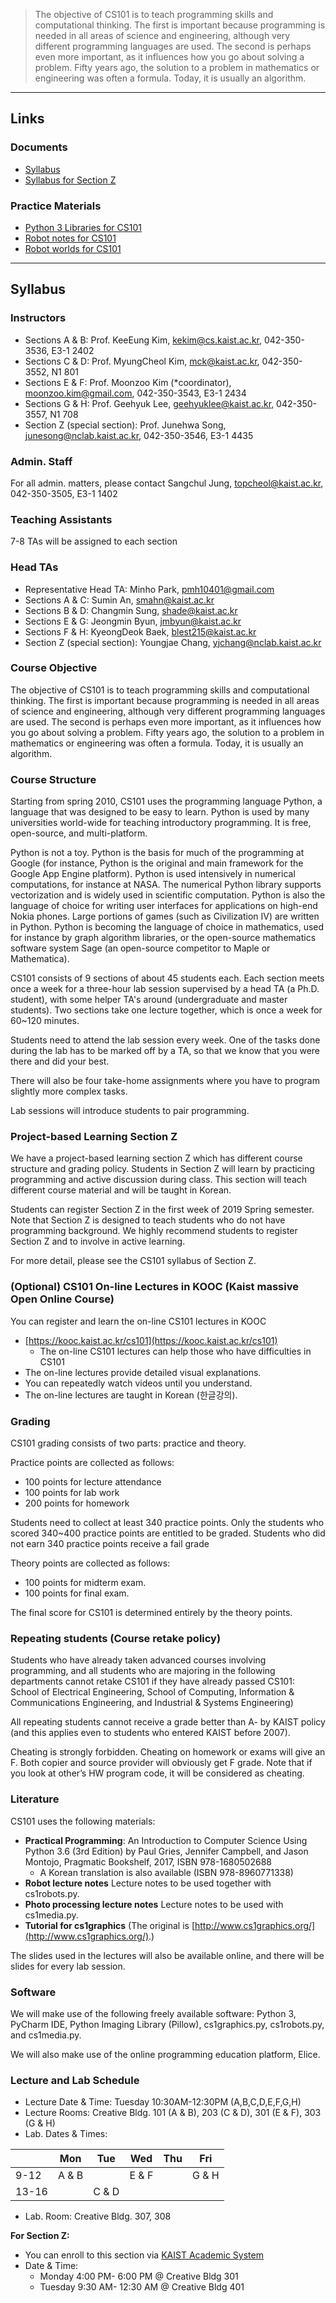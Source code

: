 
> The objective of CS101 is to teach programming skills and computational thinking. The first is important because programming is needed in all areas of science and engineering, although very different programming languages are used. The second is perhaps even more important, as it influences how you go about solving a problem. Fifty years ago, the solution to a problem in mathematics or engineering was often a formula. Today, it is usually an algorithm.

---

## Links

### Documents
- [Syllabus](https://drive.google.com/open?id=1y3IeaVYfbvOMj8-J6ur7KHMjX3W_5PYD)
- [Syllabus for Section Z](https://cs101z.page.link/syllabus)

### Practice Materials
- [Python 3 Libraries for CS101](/assets/files/cs101_libraries_py35.zip)
- [Robot notes for CS101](/assets/files/robotnotes.pdf)
- [Robot worlds for CS101](/assets/files/worlds.zip)

---

## Syllabus

### Instructors
- Sections A & B: Prof. KeeEung Kim, [kekim@cs.kaist.ac.kr](mailto:kekim@cs.kaist.ac.kr), 042-350-3536, E3-1 2402 
- Sections C & D: Prof. MyungCheol Kim, [mck@kaist.ac.kr](mailto:mck@kaist.ac.kr), 042-350-3552, N1 801
- Sections E & F: Prof. Moonzoo Kim (*coordinator), [moonzoo.kim@gmail.com](moonzoo.mailto:kim@gmail.com), 042-350-3543, E3-1 2434 
- Sections G & H: Prof. Geehyuk Lee, [geehyuklee@kaist.ac.kr](mailto:geehyuklee@kaist.ac.kr), 042-350-3557, N1 708
- Section Z (special section): Prof. Junehwa Song, [junesong@nclab.kaist.ac.kr](mailto:junesong@nclab.kaist.ac.kr), 042-350-3546, E3-1 4435

### Admin. Staff
For all admin. matters, please contact Sangchul Jung, [topcheol@kaist.ac.kr](mailto:topcheol@kaist.ac.kr), 042-350-3505, E3-1 1402

### Teaching Assistants
7-8 TAs will be assigned to each section

### Head TAs 
- Representative Head TA: Minho Park, [pmh10401@gmail.com](mailto:pmh10401@gmail.com)
- Sections A & C:  Sumin An, [smahn@kaist.ac.kr](mailto:smahn@kaist.ac.kr)
- Sections B & D:  Changmin Sung, [shade@kaist.ac.kr](mailto:shade@kaist.ac.kr)
- Sections E & G:  Jeongmin Byun, [jmbyun@kaist.ac.kr](mailto:jmbyun@kaist.ac.kr)
- Sections F & H:  KyeongDeok Baek, [blest215@kaist.ac.kr](mailto:blest215@kaist.ac.kr)
- Section Z (special section):  Youngjae Chang, [yjchang@nclab.kaist.ac.kr](mailto:yjchang@nclab.kaist.ac.kr)
  
### Course Objective
The objective of CS101 is to teach programming skills and computational thinking. The first is important because programming is needed in all areas of science and engineering, although very different programming languages are used. The second is perhaps even more important, as it influences how you go about solving a problem. Fifty years ago, the solution to a problem in mathematics or engineering was often a formula. Today, it is usually an algorithm.
 
### Course Structure
Starting from spring 2010, CS101 uses the programming language Python, a language that was designed to be easy to learn. Python is used by many universities world-wide for teaching introductory programming. It is free, open-source, and multi-platform.
 
Python is not a toy. Python is the basis for much of the programming at Google (for instance, Python is the original and main framework for the Google App Engine platform). Python is used intensively in numerical computations, for instance at NASA. The numerical Python library supports vectorization and is widely used in scientific computation. Python is also the language of choice for writing user interfaces for applications on high-end Nokia phones. Large portions of games (such as Civilization IV) are written in Python. Python is becoming the language of choice in mathematics, used for instance by graph algorithm libraries, or the open-source mathematics software system Sage (an open-source competitor to Maple or Mathematica).
 
CS101 consists of 9 sections of about 45 students each. Each section meets once a week for a three-hour lab session supervised by a head TA (a Ph.D. student), with some helper TA's around (undergraduate and master students). Two sections take one lecture together, which is once a week for 60~120 minutes.
 
Students need to attend the lab session every week. One of the tasks done during the lab has to be marked off by a TA, so that we know that you were there and did your best.
 
There will also be four take-home assignments where you have to program slightly more complex tasks.
 
Lab sessions will introduce students to pair programming.

### Project-based Learning Section Z
We have a project-based learning section Z which has different course structure and grading policy. Students in Section Z will learn by practicing programming and active discussion during class. This section will teach different course material and will be taught in Korean.  

Students can register Section Z in the first week of 2019 Spring semester.  Note that Section Z is designed to teach students who do not have programming background. We highly recommend students to register Section Z and to involve in active learning.

For more detail, please see the CS101 syllabus of Section Z.

### (Optional) CS101 On-line Lectures in KOOC (Kaist massive Open Online Course)
You can register and learn the on-line CS101 lectures in KOOC 
-	[https://kooc.kaist.ac.kr/cs101](https://kooc.kaist.ac.kr/cs101)
    - The on-line CS101 lectures can help those who have difficulties in CS101
-	The on-line lectures provide detailed visual explanations.
-	You can repeatedly watch videos until you understand.
-	The on-line lectures are taught in Korean (한글강의).  

### Grading
CS101 grading consists of two parts: practice and theory.
 
Practice points are collected as follows:
- 100 points for lecture attendance
- 100 points for lab work
- 200 points for homework

Students need to collect at least 340 practice points. Only the students who scored 340~400 practice points are entitled to be graded. Students who did not earn 340 practice points receive a fail grade
 
Theory points are collected as follows:
- 100 points for midterm exam.
- 100 points for final exam.

The final score for CS101 is determined entirely by the theory points.

### Repeating students (Course retake policy)
Students who have already taken advanced courses involving programming, and all students who are majoring in the following departments cannot retake CS101 if they have already passed CS101: School of Electrical Engineering, School of Computing, Information & Communications Engineering, and Industrial & Systems Engineering)
 
All repeating students cannot receive a grade better than A- by KAIST policy (and this applies even to students who entered KAIST before 2007).
 
Cheating is strongly forbidden. Cheating on homework or exams will give an F. Both copier and source provider will obviously get F grade. Note that if you look at other’s HW program code, it will be considered as cheating.
  
### Literature
CS101 uses the following materials:
-	**Practical Programming**: An Introduction to Computer Science Using Python 3.6 (3rd Edition) by Paul Gries, Jennifer Campbell, and Jason Montojo, Pragmatic Bookshelf, 2017, ISBN 978-1680502688
    -	A Korean translation is also available (ISBN 978-8960771338)
-	**Robot lecture notes** Lecture notes to be used together with cs1robots.py.
-	**Photo processing lecture notes** Lecture notes to be used with cs1media.py.
-	**Tutorial for cs1graphics** (The original is [http://www.cs1graphics.org/](http://www.cs1graphics.org/).)

The slides used in the lectures will also be available online, and there will be slides for every lab session.
 
### Software
We will make use of the following freely available software: Python 3, PyCharm IDE, Python Imaging Library (Pillow), cs1graphics.py, cs1robots.py, and cs1media.py.

We will also make use of the online programming education platform, Elice.
 
### Lecture and Lab Schedule
- Lecture Date & Time: Tuesday 10:30AM-12:30PM  (A,B,C,D,E,F,G,H)
- Lecture Rooms: Creative Bldg. 101 (A & B), 203 (C & D), 301 (E & F), 303 (G & H) 
- Lab. Dates & Times: 
 
|       | Mon   | Tue   | Wed   | Thu | Fri   |
|-------|-------|-------|-------|-----|-------|
| 9-12  | A & B |       | E & F |     | G & H |
| 13-16 |       | C & D |       |     |       |
 
- Lab. Room: Creative Bldg. 307, 308

**For Section Z:**

- You can enroll to this section via [KAIST Academic System](https://ssogw6.kaist.ac.kr/notice)
- Date & Time:
    - Monday  4:00 PM- 6:00 PM @ Creative Bldg 301
    - Tuesday 9:30 AM- 12:30 AM @ Creative Bldg 401 

